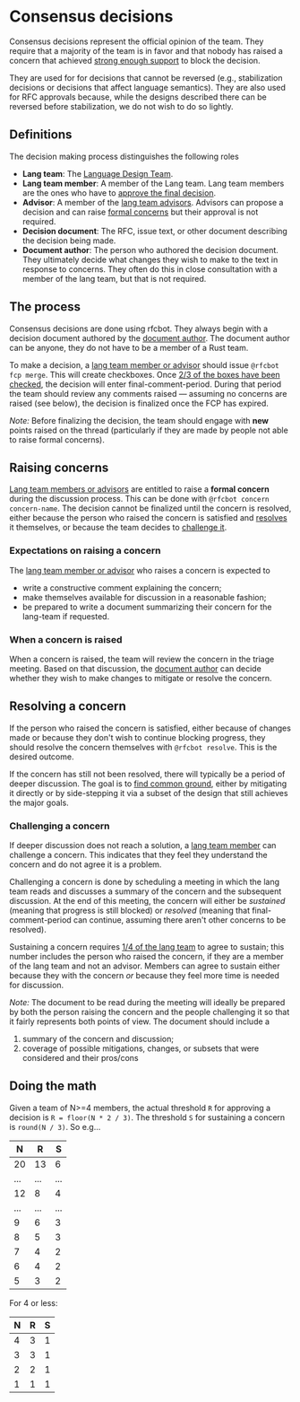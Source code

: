 # Consensus decisions

Consensus decisions represent the official opinion of the team. They require that a majority of the team is in favor and that nobody has raised a concern that achieved [strong enough support](#threshold-to-resolve-a-concern-without-consent) to block the decision.

They are used for for decisions that cannot be reversed (e.g., stabilization decisions or decisions that affect language semantics). They are also used for RFC approvals because, while the designs described there can be reversed before stabilization, we do not wish to do so lightly.

## Definitions

The decision making process distinguishes the following roles

* **Lang team**: The [Language Design Team](https://github.com/rust-lang/team/blob/master/teams/lang.toml).
* **Lang team member**: A member of the Lang team. Lang team members are the ones who have to [approve the final decision](#the-process).
* **Advisor**: A member of the [lang team advisors](https://github.com/rust-lang/team/blob/master/teams/lang-advisors.toml). Advisors can propose a decision and can raise [formal concerns](#raising-concerns) but their approval is not required.
* **Decision document**: The RFC, issue text, or other document describing the decision being made.
* **Document author**: The person who authored the decision document. They ultimately decide what changes they wish to make to the text in response to concerns. They often do this in close consultation with a member of the lang team, but that is not required.

## The process

Consensus decisions are done using rfcbot. They always begin with a decision document authored by the [document author](#definitions). The document author can be anyone, they do not have to be a member of a Rust team.

To make a decision, a [lang team member or advisor](#definitions) should issue `@rfcbot fcp merge`. This will create checkboxes. Once [2/3 of the boxes have been checked](#doing-the-math), the decision will enter final-comment-period. During that period the team should review any comments raised — assuming no concerns are raised (see below), the decision is finalized once the FCP has expired.

*Note:* Before finalizing the decision, the team should engage with **new** points raised on the thread (particularly if they are made by people not able to raise formal concerns).

## Raising concerns

[Lang team members or advisors](#definitions) are entitled to raise a **formal concern** during the discussion process. This can be done with `@rfcbot concern concern-name`. The decision cannot be finalized until the concern is resolved, either because the person who raised the concern is satisfied and [resolves](#resolving-a-concern) it themselves, or because the team decides to [challenge it](#challenging-a-concern).

### Expectations on raising a concern

The [lang team member or advisor](#definitions) who raises a concern is expected to

* write a constructive comment explaining the concern;
* make themselves available for discussion in a reasonable fashion;
* be prepared to write a document summarizing their concern for the lang-team if requested.

### When a concern is raised

When a concern is raised, the team will review the concern in the triage meeting. Based on that discussion, the [document author](#definitions) can decide whether they wish to make changes to mitigate or resolve the concern.

## Resolving a concern

If the person who raised the concern is satisfied, either because of changes made or because they don't wish to continue blocking progress, they should resolve the concern themselves with `@rfcbot resolve`. This is the desired outcome.

If the concern has still not been resolved, there will typically be a period of deeper discussion. The goal is to [find common ground](./making_decisions.md#design-axioms), either by mitigating it directly or by side-stepping it via a subset of the design that still achieves the major goals.

### Challenging a concern

If deeper discussion does not reach a solution, a [lang team member](#definitions) can challenge a concern. This indicates that they feel they understand the concern and do not agree it is a problem.

Challenging a concern is done by scheduling a meeting in which the lang team reads and discusses a summary of the concern and the subsequent discussion. At the end of this meeting, the concern will either be *sustained* (meaning that progress is still blocked) or *resolved* (meaning that final-comment-period can continue, assuming there aren't other concerns to be resolved).

Sustaining a concern requires [1/4 of the lang team](#doing-the-math) to agree to sustain; this number includes the person who raised the concern, if they are a member of the lang team and not an advisor. Members can agree to sustain either because they with the concern *or* because they feel more time is needed for discussion.

*Note:* The document to be read during the meeting will ideally be prepared by both the person raising the concern and the people challenging it so that it fairly represents both points of view. The document should include a

1. summary of the concern and discussion;
2. coverage of possible mitigations, changes, or subsets that were considered and their pros/cons


## Doing the math


Given a team of N>=4 members, the actual threshold `R` for approving a decision is `R = floor(N * 2 / 3)`. The threshold `S` for sustaining a concern is `round(N / 3)`. So e.g...

| N   | R   | S   |
| --- | --- | --- |
| 20  | 13  | 6   |
| ... | ... | ... |
| 12  | 8   | 4   |
| ... | ... | ... |
| 9   | 6   | 3   |
| 8   | 5   | 3   |
| 7   | 4   | 2   |
| 6   | 4   | 2   |
| 5   | 3   | 2   |

For 4 or less:

| N   | R   | S   |
| --- | --- | --- |
| 4   | 3   | 1   |
| 3   | 3   | 1   |
| 2   | 2   | 1   |
| 1   | 1   | 1   |

